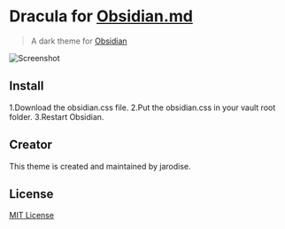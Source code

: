 # Dracula for [Obsidian.md](https://obsidian.md)

> A dark theme for [Obsidian](https://obisidian.md)

![Screenshot](./screenshot.jpg)

## Install

1.Download the obsidian.css file.
2.Put the obsidian.css in your vault root folder.
3.Restart Obsidian.

## Creator

This theme is created and maintained by jarodise.


## License

[MIT License](./LICENSE)
